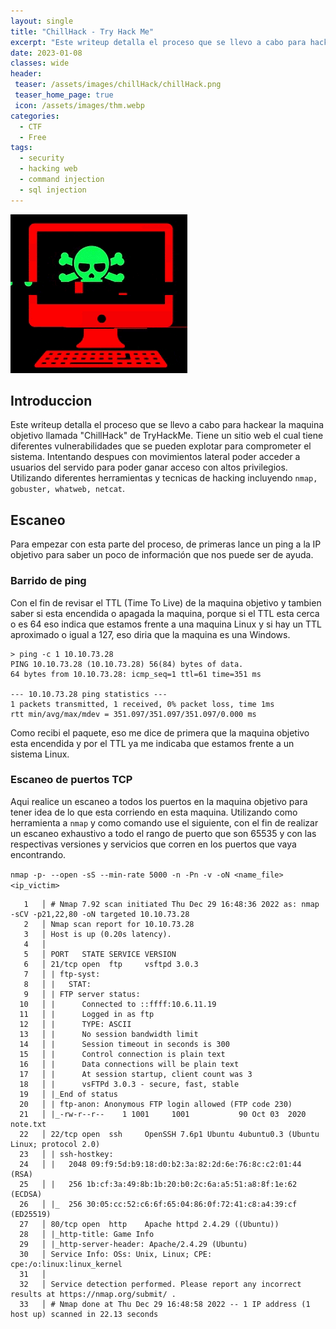 ```yaml
---
layout: single
title: "ChillHack - Try Hack Me"
excerpt: "Este writeup detalla el proceso que se llevo a cabo para hackear la maquina objetivo llamada ChillHack de TryHackMe. Tiene un sitio web el cual tiene diferentes vulnerabilidades que se pueden explotar para comprometer el sistema. Intentando despues con movimientos lateral poder acceder a usuarios del servido para poder ganar acceso con altos privilegios. Utilizando diferentes herramientas y tecnicas de hacking incluyendo nmap, gobuster, whatweb, netcat."
date: 2023-01-08
classes: wide
header:
 teaser: /assets/images/chillHack/chillHack.png
 teaser_home_page: true
 icon: /assets/images/thm.webp
categories:
  - CTF
  - Free
tags:
  - security
  - hacking web
  - command injection
  - sql injection
---
```


![](/assets/images/chillHack/chillHack.png)

## Introduccion

Este writeup detalla el proceso que se llevo a cabo para hackear la maquina objetivo llamada "ChillHack" de TryHackMe. Tiene un sitio web el cual tiene diferentes vulnerabilidades que se pueden explotar para comprometer el sistema. Intentando despues con movimientos lateral poder acceder a usuarios del servido para poder ganar acceso con altos privilegios. Utilizando diferentes herramientas y tecnicas de hacking incluyendo `nmap, gobuster, whatweb, netcat`.

## Escaneo

Para empezar con esta parte del proceso, de primeras lance un ping a la IP objetivo para saber un poco de información que nos puede ser de ayuda.

### Barrido de ping

Con el fin de revisar el TTL (Time To Live) de la maquina objetivo y tambien saber si esta encendida o apagada la maquina, porque si el TTL esta cerca o es 64 eso indica que estamos frente a una maquina Linux y si hay un TTL aproximado o igual a 127, eso diria que la maquina es una Windows.

```
> ping -c 1 10.10.73.28
PING 10.10.73.28 (10.10.73.28) 56(84) bytes of data.
64 bytes from 10.10.73.28: icmp_seq=1 ttl=61 time=351 ms

--- 10.10.73.28 ping statistics ---
1 packets transmitted, 1 received, 0% packet loss, time 1ms
rtt min/avg/max/mdev = 351.097/351.097/351.097/0.000 ms
```

Como recibi el paquete, eso me dice de primera que la maquina objetivo esta encendida y por el TTL ya me indicaba que estamos frente a un sistema Linux.

### Escaneo de puertos TCP

Aqui realice un escaneo a todos los puertos en la maquina objetivo para tener idea de lo que esta corriendo en esta maquina. Utilizando como herramienta a `nmap` y como comando use el siguiente, con el fin de realizar un escaneo exhaustivo a todo el rango de puerto que son 65535 y con las respectivas versiones y servicios que corren en los puertos que vaya encontrando.

`nmap -p- --open -sS --min-rate 5000 -n -Pn -v -oN <name_file> <ip_victim>`

```
   1   │ # Nmap 7.92 scan initiated Thu Dec 29 16:48:36 2022 as: nmap -sCV -p21,22,80 -oN targeted 10.10.73.28
   2   │ Nmap scan report for 10.10.73.28
   3   │ Host is up (0.20s latency).
   4   │ 
   5   │ PORT   STATE SERVICE VERSION
   6   │ 21/tcp open  ftp     vsftpd 3.0.3
   7   │ | ftp-syst: 
   8   │ |   STAT: 
   9   │ | FTP server status:
  10   │ |      Connected to ::ffff:10.6.11.19
  11   │ |      Logged in as ftp
  12   │ |      TYPE: ASCII
  13   │ |      No session bandwidth limit
  14   │ |      Session timeout in seconds is 300
  15   │ |      Control connection is plain text
  16   │ |      Data connections will be plain text
  17   │ |      At session startup, client count was 3
  18   │ |      vsFTPd 3.0.3 - secure, fast, stable
  19   │ |_End of status
  20   │ | ftp-anon: Anonymous FTP login allowed (FTP code 230)
  21   │ |_-rw-r--r--    1 1001     1001           90 Oct 03  2020 note.txt
  22   │ 22/tcp open  ssh     OpenSSH 7.6p1 Ubuntu 4ubuntu0.3 (Ubuntu Linux; protocol 2.0)
  23   │ | ssh-hostkey: 
  24   │ |   2048 09:f9:5d:b9:18:d0:b2:3a:82:2d:6e:76:8c:c2:01:44 (RSA)
  25   │ |   256 1b:cf:3a:49:8b:1b:20:b0:2c:6a:a5:51:a8:8f:1e:62 (ECDSA)
  26   │ |_  256 30:05:cc:52:c6:6f:65:04:86:0f:72:41:c8:a4:39:cf (ED25519)
  27   │ 80/tcp open  http    Apache httpd 2.4.29 ((Ubuntu))
  28   │ |_http-title: Game Info
  29   │ |_http-server-header: Apache/2.4.29 (Ubuntu)
  30   │ Service Info: OSs: Unix, Linux; CPE: cpe:/o:linux:linux_kernel
  31   │ 
  32   │ Service detection performed. Please report any incorrect results at https://nmap.org/submit/ .
  33   │ # Nmap done at Thu Dec 29 16:48:58 2022 -- 1 IP address (1 host up) scanned in 22.13 seconds
```
